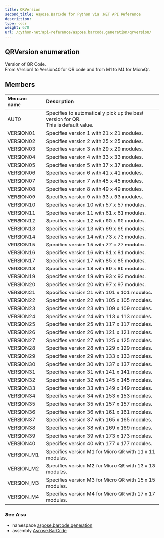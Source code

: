 ```yaml
---
title: QRVersion
second_title: Aspose.BarCode for Python via .NET API Reference
description: 
type: docs
weight: 670
url: /python-net/api-reference/aspose.barcode.generation/qrversion/
---
```


## QRVersion enumeration

Version of QR Code.<br/>            From Version1 to Version40 for QR code and from M1 to M4 for MicroQr.

## Members
| Member name | Description |
| :- | :- |
|AUTO|Specifies to automatically pick up the best version for QR.<br/>            This is default value.|
|VERSION01|Specifies version 1 with 21 x 21 modules.|
|VERSION02|Specifies version 2 with 25 x 25 modules.|
|VERSION03|Specifies version 3 with 29 x 29 modules.|
|VERSION04|Specifies version 4 with 33 x 33 modules.|
|VERSION05|Specifies version 5 with 37 x 37 modules.|
|VERSION06|Specifies version 6 with 41 x 41 modules.|
|VERSION07|Specifies version 7 with 45 x 45 modules.|
|VERSION08|Specifies version 8 with 49 x 49 modules.|
|VERSION09|Specifies version 9 with 53 x 53 modules.|
|VERSION10|Specifies version 10 with 57 x 57 modules.|
|VERSION11|Specifies version 11 with 61 x 61 modules.|
|VERSION12|Specifies version 12 with 65 x 65 modules.|
|VERSION13|Specifies version 13 with 69 x 69 modules.|
|VERSION14|Specifies version 14 with 73 x 73 modules.|
|VERSION15|Specifies version 15 with 77 x 77 modules.|
|VERSION16|Specifies version 16 with 81 x 81 modules.|
|VERSION17|Specifies version 17 with 85 x 85 modules.|
|VERSION18|Specifies version 18 with 89 x 89 modules.|
|VERSION19|Specifies version 19 with 93 x 93 modules.|
|VERSION20|Specifies version 20 with 97 x 97 modules.|
|VERSION21|Specifies version 21 with 101 x 101 modules.|
|VERSION22|Specifies version 22 with 105 x 105 modules.|
|VERSION23|Specifies version 23 with 109 x 109 modules.|
|VERSION24|Specifies version 24 with 113 x 113 modules.|
|VERSION25|Specifies version 25 with 117 x 117 modules.|
|VERSION26|Specifies version 26 with 121 x 121 modules.|
|VERSION27|Specifies version 27 with 125 x 125 modules.|
|VERSION28|Specifies version 28 with 129 x 129 modules.|
|VERSION29|Specifies version 29 with 133 x 133 modules.|
|VERSION30|Specifies version 30 with 137 x 137 modules.|
|VERSION31|Specifies version 31 with 141 x 141 modules.|
|VERSION32|Specifies version 32 with 145 x 145 modules.|
|VERSION33|Specifies version 33 with 149 x 149 modules.|
|VERSION34|Specifies version 34 with 153 x 153 modules.|
|VERSION35|Specifies version 35 with 157 x 157 modules.|
|VERSION36|Specifies version 36 with 161 x 161 modules.|
|VERSION37|Specifies version 37 with 165 x 165 modules.|
|VERSION38|Specifies version 38 with 169 x 169 modules.|
|VERSION39|Specifies version 39 with 173 x 173 modules.|
|VERSION40|Specifies version 40 with 177 x 177 modules.|
|VERSION_M1|Specifies version M1 for Micro QR with 11 x 11 modules.|
|VERSION_M2|Specifies version M2 for Micro QR with 13 x 13 modules.|
|VERSION_M3|Specifies version M3 for Micro QR with 15 x 15 modules.|
|VERSION_M4|Specifies version M4 for Micro QR with 17 x 17 modules.|

### See Also

* namespace [aspose.barcode.generation](/barcode/python-net/api-reference/aspose.barcode.generation/)
* assembly [Aspose.BarCode](/barcode/python-net/api-reference/)

